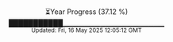 <p align="center">
⏳Year Progress (37.12 %)<br>
███████████▁▁▁▁▁▁▁▁▁▁▁▁▁▁▁▁▁▁▁ <br>
<sub>Updated: Fri, 16 May 2025 12:05:12 GMT</sub>
</p>

